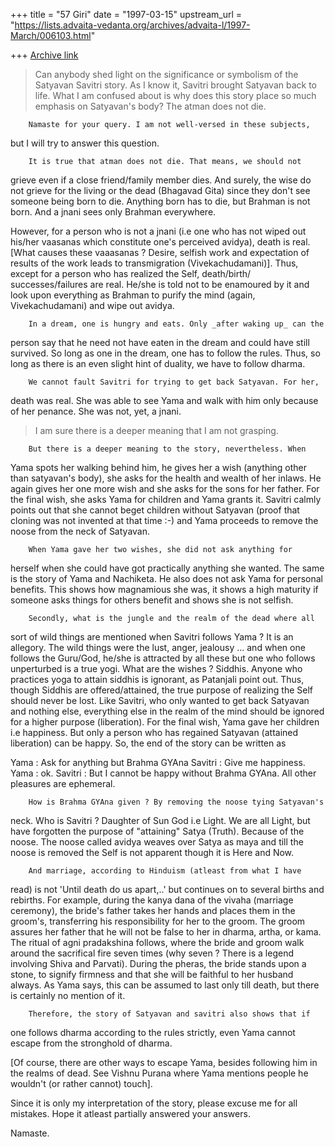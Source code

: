 +++
title = "57 Giri"
date = "1997-03-15"
upstream_url = "https://lists.advaita-vedanta.org/archives/advaita-l/1997-March/006103.html"

+++
[Archive link](https://lists.advaita-vedanta.org/archives/advaita-l/1997-March/006103.html)

>Can anybody shed light on the significance or symbolism of the Satyavan
>Savitri story.  As I know it, Savitri brought Satyavan back to life.  What
>I am confused about is why does this story place so much emphasis on
>Satyavan's body?  The atman does not die.

        Namaste for your query. I am not well-versed in these subjects,
but I will try to answer this question.

        It is true that atman does not die. That means, we should not
grieve even if a close friend/family member dies. And surely, the wise do
not grieve for the living or the dead (Bhagavad Gita) since they don't see
someone being born to die. Anything born has to die, but Brahman is not
born. And a jnani sees only Brahman everywhere.

However, for a person who is not a jnani (i.e one who has not wiped out
his/her vaasanas which constitute one's perceived avidya), death is real.
[What causes these vaaasanas ?  Desire, selfish work and expectation of
results of the work leads to transmigration (Vivekachudamani)]. Thus,
except for a person who has realized the Self, death/birth/
successes/failures are real. He/she is told not to be enamoured by it and
look upon everything as Brahman to purify the mind (again,
Vivekachudamani) and wipe out avidya.

        In a dream, one is hungry and eats. Only _after waking up_ can the
person say that he need not have eaten in the dream and could have still
survived. So long as one in the dream, one has to follow the rules. Thus,
so long as there is an even slight hint of duality, we have to follow
dharma.

        We cannot fault Savitri for trying to get back Satyavan. For her,
death was real. She was able to see Yama and walk with him only because
of her penance. She was not, yet, a jnani.

>I am sure there is a deeper meaning that I am not grasping.

        But there is a deeper meaning to the story, nevertheless. When
Yama spots her walking behind him, he gives her a wish (anything other
than satyavan's body), she asks for the health and wealth of her inlaws.
He again gives her one more wish and she asks for the sons for her father.
For the final wish, she asks Yama for children and Yama grants it.
Savitri calmly points out that she cannot beget children without Satyavan
(proof that cloning was not invented at that time :-) and Yama proceeds
to remove the noose from the neck of Satyavan.

        When Yama gave her two wishes, she did not ask anything for
herself when she could have got practically anything she wanted. The same
is the story of Yama and Nachiketa. He also does not ask Yama for
personal benefits. This shows how magnamious she was, it shows a high
maturity if someone asks things for others benefit and shows she is not
selfish.

        Secondly, what is the jungle and the realm of the dead where all
sort of wild things are mentioned when Savitri follows Yama ?  It is an
allegory.  The wild things were the lust, anger, jealousy ... and when one
follows the Guru/God, he/she is attracted by all these but one who follows
unperturbed is a true yogi. What are the wishes ? Siddhis.  Anyone who
practices yoga to attain siddhis is ignorant, as Patanjali point out.
Thus, though Siddhis are offered/attained, the true purpose of realizing
the Self should never be lost. Like Savitri, who only wanted to get back
Satyavan and nothing else, everything else in the realm of the mind should
be ignored for a higher purpose (liberation). For the final wish, Yama
gave her children i.e happiness. But only a person who has regained
Satyavan (attained liberation) can be happy. So, the end of the story can
be written as

Yama : Ask for anything but Brahma GYAna
Savitri : Give me happiness.
Yama : ok.
Savitri : But I cannot be happy without Brahma GYAna. All other pleasures
are ephemeral.

        How is Brahma GYAna given ? By removing the noose tying Satyavan's
neck. Who is Savitri ? Daughter of Sun God i.e Light. We are all Light,
but have forgotten the purpose of "attaining" Satya (Truth). Because of the
noose. The noose called avidya weaves over Satya as maya and till the
noose is removed the Self is not apparent though it is Here and Now.

        And marriage, according to Hinduism (atleast from what I have
read) is not 'Until death do us apart,..' but continues on to several
births and rebirths. For example, during the kanya dana of the vivaha
(marriage ceremony), the bride's father takes her hands and places them in
the groom's, transferring his responsibility for her to the groom. The
groom assures her father that he will not be false to her in dharma,
artha, or kama. The ritual of agni pradakshina follows, where the bride and
groom walk around the sacrifical fire seven times (why seven ? There is
a legend involving Shiva and Parvati). During the pheras, the bride
stands upon a stone, to signify firmness and that she will be faithful to
her husband always. As Yama says, this can be assumed to last only till
death, but there is certainly no mention of it.

        Therefore, the story of Satyavan and savitri also shows that if
one follows dharma according to the rules strictly, even Yama cannot
escape from the stronghold of dharma.

[Of course, there are other ways to escape Yama, besides following him in
the realms of dead. See Vishnu Purana where Yama mentions people he
wouldn't (or rather cannot) touch].

Since it is only my interpretation of the story, please excuse me for all
mistakes. Hope it atleast partially answered your answers.

Namaste.

